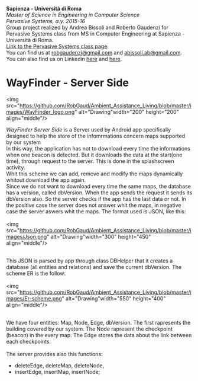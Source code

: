 **Sapienza - Università di Roma** <br/>
*Master of Science in Engineering in Computer Science* <br/>
*Pervasive Systems, a.y. 2015-16* <br/>
Group project realized by Andrea Bissoli and Roberto Gaudenzi for Pervasive Systems class from MS in Computer Engineering at Sapienza - Università di Roma.<br/>
[Link to the Pervasive Systems class page](http://ichatz.me/index.php/Site/PervasiveSystems2016).<br/>
You can find us at robgaudenzi@gmail.com and abissoli.ab@gmail.com. 
You can also find us on Linkedin [here](https://www.linkedin.com/in/andrea-bissoli-537768116) and [here](https://www.linkedin.com/in/roberto-gaudenzi-4b0422116).


# WayFinder - Server Side
<img src="https://github.com/RobGaud/Ambient_Assistance_Living/blob/master/images/WayFinder_logo.png" alt="Drawing"width="200" height="200" align="middle"/>

*WayFinder Server Side* is a Server used by Android app specifically designed to help the store of the infomrmations concern maps supported by our system <br>
In this way, the application has not to download every time the informations when one beacon is detected. But it downloads the data at the start(one time), through request to the server. This is done in the splashscreen activity.<br/>
Whit this scheme we can add, remove and modify the maps dynamically whitout download the app again. <br/>
Since we do not want to download every time the same maps, the database has a version, called dbVersion. When the app sends the request it sends its dbVersion also. So the server checks if the app has the last data or not. In the positive case the server does not answer whit the maps, in negative case the server aswers whit the maps. The format used is JSON, like this:
<br><br><img src="https://github.com/RobGaud/Ambient_Assistance_Living/blob/master/images/Json.png" alt="Drawing"width="300" height="450" align="middle"/>
<br><br>

This JSON is parsed by app through class DBHelper that it creates a database (all entities and relations) and save the current dbVersion.
The scheme ER is the follow:
<br><br><img src="https://github.com/RobGaud/Ambient_Assistance_Living/blob/master/images/Er-scheme.png" alt="Drawing"width="550" height="400" align="middle"/>
<br><br>

We have four entities: Map, Node, Edge, dbVersion. The first rapresents the building covered by our system. The Node rapresent the checkpoint (beacon) in the every map. The Edge stores the data about the link between each checkpoints.
 <br><br>The server provides also this functions:

* deleteEdge, deleteMap, deleteNode,
* insertEdge, insertMap, insertNode;


